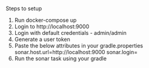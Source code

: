 #

Steps to setup

1.	Run docker-compose up
2.  Login to http://localhost:9000
3.  Login with default credentials - admin/admin
4.	Generate a user token
5.	Paste the below attributes in your gradle.properties
	sonar.host.url=http://localhost:9000
	sonar.login=<your generated token>
6.  Run the sonar task using your gradle
